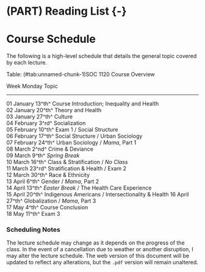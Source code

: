 # (PART) Reading List {-}

# Course Schedule

The following is a high-level schedule that details the general topic covered by each lecture.


Table: (\#tab:unnamed-chunk-1)SOC 1120 Course Overview

Week   Monday            Topic                                             
-----  ----------------  --------------------------------------------------
01     January 13^th^    Course Introduction; Inequality and Health        
02     January 20^th^    Theory and Health                                 
03     January 27^th^    Culture                                           
04     February 3^rd^    Socialization                                     
05     February 10^th^   Exam 1 / Social Structure                         
06     February 17^th^   Social Structure / Urban Sociology                
07     February 24^th^   Urban Sociology / *Mama*, Part 1                  
08     March 2^nd^       Crime & Deviance                                  
09     March 9^th^       *Spring Break*                                    
10     March 16^th^      Class & Stratification / *No Class*               
11     March 23^rd^      Stratification & Health / Exam 2                  
12     March 30^th^      Race & Ethnicity                                  
13     April 6^th^       Gender / *Mama*, Part 2                           
14     April 13^th^      *Easter Break* / The Health Care Experience       
15     April 20^th^      Indigenous Americans / Intersectionality & Health 
16     April 27^th^      Globalization / *Mama*, Part 3                    
17     May 4^th^         Course Conclusion                                 
18     May 11^th^        Exam 3                                            

### Scheduling Notes

The lecture schedule may change as it depends on the progress of the class. In the event of a cancellation due to weather or another disruption, I may alter the lecture schedule. The web version of this document will be updated to reflect any alterations, but the `.pdf` version will remain unaltered.

